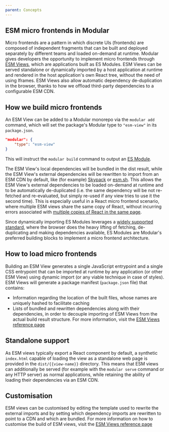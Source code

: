 ```yaml
---
parent: Concepts
---
```


## ESM micro frontends in Modular

Micro frontends are a pattern in which discrete UIs (frontends) are composed of
independent fragments that can be built and deployed separately by different
teams and loaded on-demand at runtime. Modular gives developers the opportunity
to implement micro frontends through [ESM Views](../building-apps/esm-views.md),
which are applications built as ES Modules. ESM Views can be served standalone
or dynamically imported by a host application at runtime and rendered in the
host application's own React tree, without the need of using Iframes. ESM Views
also allow automatic dependency de-duplication in the browser, thanks to how we
offload third-party dependencies to a configurable ESM CDN.

## How we build micro frontends

An ESM View can be added to a Modular monorepo via the `modular add` command,
which will set the package's Modular type to `"esm-view"` in its `package.json`.

```json
"modular": {
    "type": "esm-view"
}
```

This will instruct the `modular build` command to output an
[ES Module](https://developer.mozilla.org/en-US/docs/Web/JavaScript/Guide/Modules).

The ESM View's local dependencies will be bundled in the dist result, while the
ESM View's external dependencies will be rewritten to import from an ESM CDN by
default, like (for example) [Skypack](https://www.skypack.dev/) or
[esm.sh](https://esm.sh/). This allows the ESM View's external dependencies to
be loaded on-demand at runtime and to be automatically de-duplicated (i.e. the
same dependency will be not re-fetched and re-evaluated, but simply re-used if
any view tries to use it the second time). This is especially useful in a React
micro frontend scenario, where multiple ESM views share the same copy of React,
without incurring errors associated with
[multiple copies of React in the same page](https://reactjs.org/warnings/invalid-hook-call-warning.html).

Since dynamically importing ES Modules leverages a
[widely supported standard](https://caniuse.com/es6-module-dynamic-import),
where the browser does the heavy lifting of fetching, de-duplicating and making
dependencies available, ES Modules are Modular's preferred building blocks to
implement a micro frontend architecture.

## How to load micro frontends

Building an ESM View generates a single JavaScript entrypoint and a single CSS
entrypoint that can be imported at runtime by any application (or other ESM
View) using dynamic import (or any viable technique in case of styles). ESM
Views will generate a package manifest (`package.json` file) that contains:

- Information regarding the location of the built files, whose names are
  uniquely hashed to facilitate caching
- Lists of bundled and rewritten dependencies along with their dependencies, in
  order to decouple importing of ESM Views from the actual build result
  structure. For more information, visit the
  [ESM Views reference page](../building-apps/esm-views.md)

## Standalone support

As ESM views typically export a React component by default, a synthetic
`index.html` capable of loading the view as a standalone web page is provided in
the `dist/{{view-name}}` directory. This means that ESM views can additionally
be served (for example with the `modular serve` command or any HTTP server) as
normal applications, while retaining the ability of loading their dependencies
via an ESM CDN.

## Customisation

ESM views can be customised by editing the template used to rewrite the external
imports and by setting which dependency imports are rewritten to point to a CDN
and which are bundled. For more information on how to customise the build of ESM
views, visit the [ESM Views reference page](../building-apps/esm-views.md)
